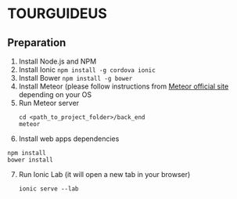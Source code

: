 # TOURGUIDEUS

## Preparation
1. Install Node.js and NPM
2. Install Ionic ``` npm install -g cordova ionic ```
3. Install Bower ``` npm install -g bower ```
4. Install Meteor (please follow instructions from [Meteor official site](https://www.meteor.com/install) depending on your OS
5. Run Meteor server
   ```
   cd <path_to_project_folder>/back_end
   meteor
   ```
6. Install web apps dependencies
  ```
  npm install
  bower install
  ```
7. Run Ionic Lab (it will open a new tab in your browser)
   ```
   ionic serve --lab
   ```
